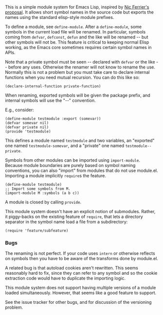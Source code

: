 This is a simple module system for Emacs Lisp, inspired by [Nic
Ferrier's proposal](https://lists.gnu.org/archive/html/emacs-devel/2013-07/msg00738.html).  It allows short symbol
names in the source code but exports the names using the standard
elisp-style module prefixes.

To define a module, see `define-module`.  After a `define-module`,
some symbols in the current load file will be renamed.  In
particular, symbols coming from `defvar`, `defconst`, `defun` and
the like will be renamed -- but other symbols will not be.  This
feature is critical to keeping normal Elisp working, as the Emacs
core sometimes requires certain symbol names in APIs.

Note that a private symbol must be seen -- declared with `defvar` or
the like -- before any uses.  Otherwise the renamer will not know to
rename the use.  Normally this is not a problem but you must take care
to declare internal functions when you need mutual recursion.  You can
do this like so:

```elisp
(declare-internal-function private-function)
```

When renaming, exported symbols will be given the package prefix, and
internal symbols will use the "--" convention.

E.g., consider:

```elisp
(define-module testmodule :export (somevar))
(defvar somevar nil)
(defvar private nil)
(provide 'testmodule)
```

This defines a module named `testmodule` and two variables, an
"exported" one named `testmodule-somevar`, and a "private" one named
`testmodule--private`.

Symbols from other modules can be imported using `import-module`.
Because module boundaries are purely based on symbol naming
conventions, you can also "import" from modules that do not use
module.el.  Importing a module implicitly `require`s the feature.

```elisp
(define-module testmodule)
;; Import some symbols from M.
(import-module M :symbols (a b c))
```

A module is closed by calling `provide`.

This module system doesn't have an explicit notion of submodules.
Rather, it piggy-backs on the existing feature of `require`, that lets
a directory separator in the symbol name load a file from a
subdirectory:

```elisp
(require 'feature/subfeature)
```

### Bugs

The renaming is not perfect.  If your code uses `intern` or otherwise
reflects on symbols then you have to be aware of the transforms done
by module.el.

A related bug is that autoload cookies aren't rewritten.  This seems
reasonably hard to fix, since they can refer to any symbol and so the
cookie extraction code would have to duplicate the importing logic.

This module system does not support having multiple versions of a
module loaded simultaneously.  However, that seems like a good feature
to support.

See the issue tracker for other bugs, and for discussion of the
versioning problem.
